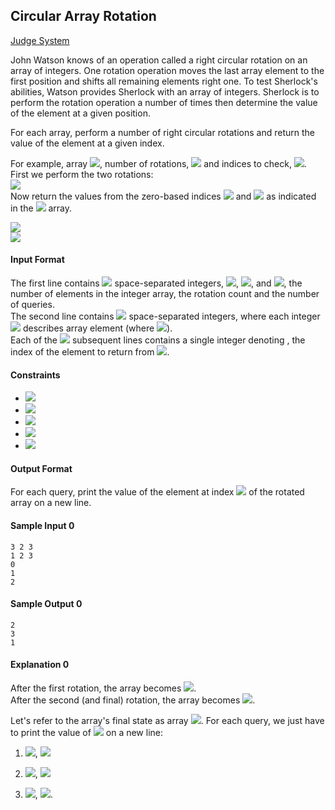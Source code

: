 ## Circular Array Rotation

[Judge System](https://www.hackerrank.com/challenges/circular-array-rotation/problem)

John Watson knows of an operation called a right circular rotation on an array of integers. One rotation operation moves the last array element to the first position and shifts all remaining elements right one. To test Sherlock's abilities, Watson provides Sherlock with an array of integers. Sherlock is to perform the rotation operation a number of times then determine the value of the element at a given position.

For each array, perform a number of right circular rotations and return the value of the element at a given index.

For example, array <img src="https://latex.codecogs.com/svg.latex?=[3,4,5]">, number of rotations, <img src="https://latex.codecogs.com/svg.latex?k=2"> and indices to check, <img src="https://latex.codecogs.com/svg.latex?m=[1,2]">.<br>
First we perform the two rotations:<br>
<img src="https://latex.codecogs.com/svg.latex?\Large&space;[3,4,5]\rightarrow{[5,3,4]}\rightarrow{[4,5,3]}"><br>
Now return the values from the zero-based indices <img src="https://latex.codecogs.com/svg.latex?\Large&space;1"> and <img src="https://latex.codecogs.com/svg.latex?\Large&space;2"> as indicated in the <img src="https://latex.codecogs.com/svg.latex?\Large&space;m"> array.

<img src="https://latex.codecogs.com/svg.latex?\Large&space;a[1]=5"><br>
<img src="https://latex.codecogs.com/svg.latex?\Large&space;a[2]=3">

#### Input Format

The first line contains <img src="https://latex.codecogs.com/svg.latex?\Large&space;3"> space-separated integers, <img src="https://latex.codecogs.com/svg.latex?\Large&space;n">, <img src="https://latex.codecogs.com/svg.latex?\Large&space;k">, and <img src="https://latex.codecogs.com/svg.latex?\Large&space;q">, the number of elements in the integer array, the rotation count and the number of queries.<br>
The second line contains <img src="https://latex.codecogs.com/svg.latex?\Large&space;n"> space-separated integers, where each integer <img src="https://latex.codecogs.com/svg.latex?\Large&space;i"> describes array element (where <img src="https://latex.codecogs.com/svg.latex?\Large&space;0\le{i}<n">).<br>
Each of the <img src="https://latex.codecogs.com/svg.latex?\Large&space;q"> subsequent lines contains a single integer denoting , the index of the element to return from <img src="https://latex.codecogs.com/svg.latex?\Large&space;a">.

#### Constraints
- <img src="https://latex.codecogs.com/svg.latex?\Large&space;1\le{n}\le{10^5}">
- <img src="https://latex.codecogs.com/svg.latex?\Large&space;1\le{a[i]\le{10^5}}">
- <img src="https://latex.codecogs.com/svg.latex?\Large&space;1\le{k}\le{10^5}">
- <img src="https://latex.codecogs.com/svg.latex?\Large&space;1\le{q}\le{500}">
- <img src="https://latex.codecogs.com/svg.latex?\Large&space;0\le{m}<n">
#### Output Format

For each query, print the value of the element at index <img src="https://latex.codecogs.com/svg.latex?\Large&space;m"> of the rotated array on a new line.

#### Sample Input 0
```
3 2 3
1 2 3
0
1
2
```
#### Sample Output 0
```
2
3
1
```
#### Explanation 0

After the first rotation, the array becomes <img src="https://latex.codecogs.com/svg.latex?\Large&space;[3,1,2]">.<br>
After the second (and final) rotation, the array becomes <img src="https://latex.codecogs.com/svg.latex?\Large&space;[2,3,1]">.

Let's refer to the array's final state as array <img src="https://latex.codecogs.com/svg.latex?\Large&space;b=[2,3,1]">. For each query, we just have to print the value of <img src="https://latex.codecogs.com/svg.latex?\Large&space;b_m"> on a new line:

1. <img src="https://latex.codecogs.com/svg.latex?m=0">, <img src="https://latex.codecogs.com/svg.latex?b_0=2">

2. <img src="https://latex.codecogs.com/svg.latex?m=1">, <img src="https://latex.codecogs.com/svg.latex?b_1=3">

3. <img src="https://latex.codecogs.com/svg.latex?m=2">, <img src="https://latex.codecogs.com/svg.latex?b_2=1">. 
